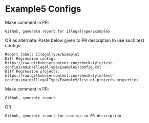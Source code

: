 # Example5 Configs
Make comment in PR:
```
Github, generate report for IllegalType/Example5
```
OR as alternate:
Paste below given to PR description to use such test configs:
```
Report label: IllegalType/Example5
Diff Regression config: https://raw.githubusercontent.com/checkstyle/test-configs/main/IllegalType/Example5/config.xml
Diff Regression projects: https://raw.githubusercontent.com/checkstyle/test-configs/main/IllegalType/Example5/list-of-projects.properties
```
Make comment in PR:
```
Github, generate report
```
OR
```
Github, generate report for configs in PR description
```
